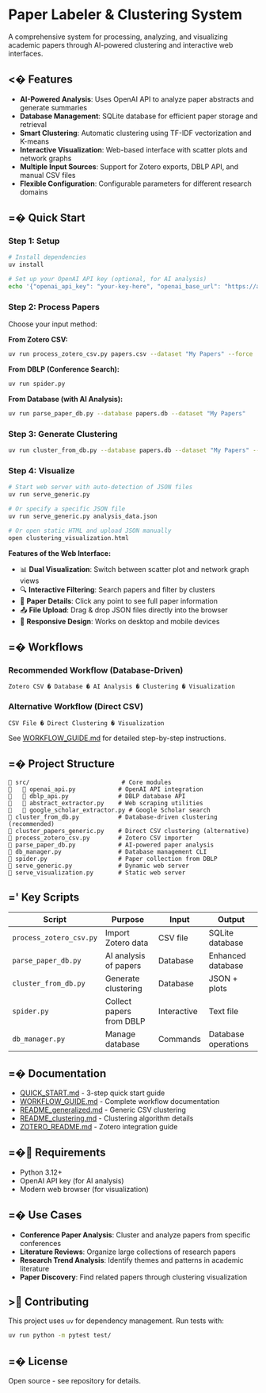 # Paper Labeler & Clustering System

A comprehensive system for processing, analyzing, and visualizing academic papers through AI-powered clustering and interactive web interfaces.

## <� Features

- **AI-Powered Analysis**: Uses OpenAI API to analyze paper abstracts and generate summaries
- **Database Management**: SQLite database for efficient paper storage and retrieval
- **Smart Clustering**: Automatic clustering using TF-IDF vectorization and K-means
- **Interactive Visualization**: Web-based interface with scatter plots and network graphs
- **Multiple Input Sources**: Support for Zotero exports, DBLP API, and manual CSV files
- **Flexible Configuration**: Configurable parameters for different research domains

## =� Quick Start

### Step 1: Setup
```bash
# Install dependencies
uv install

# Set up your OpenAI API key (optional, for AI analysis)
echo '{"openai_api_key": "your-key-here", "openai_base_url": "https://api.openai.com/v1"}' > config.json
```

### Step 2: Process Papers
Choose your input method:

**From Zotero CSV:**
```bash
uv run process_zotero_csv.py papers.csv --dataset "My Papers" --force
```

**From DBLP (Conference Search):**
```bash
uv run spider.py
```

**From Database (with AI Analysis):**
```bash
uv run parse_paper_db.py --database papers.db --dataset "My Papers"
```

### Step 3: Generate Clustering
```bash
uv run cluster_from_db.py --database papers.db --dataset "My Papers" --output-prefix analysis
```

### Step 4: Visualize
```bash
# Start web server with auto-detection of JSON files
uv run serve_generic.py

# Or specify a specific JSON file
uv run serve_generic.py analysis_data.json

# Or open static HTML and upload JSON manually
open clustering_visualization.html
```

**Features of the Web Interface:**
- 📊 **Dual Visualization**: Switch between scatter plot and network graph views
- 🔍 **Interactive Filtering**: Search papers and filter by clusters  
- 📄 **Paper Details**: Click any point to see full paper information
- 📤 **File Upload**: Drag & drop JSON files directly into the browser
- 📱 **Responsive Design**: Works on desktop and mobile devices

## =� Workflows

### Recommended Workflow (Database-Driven)
```
Zotero CSV � Database � AI Analysis � Clustering � Visualization
```

### Alternative Workflow (Direct CSV)
```
CSV File � Direct Clustering � Visualization
```

See [WORKFLOW_GUIDE.md](WORKFLOW_GUIDE.md) for detailed step-by-step instructions.

## =� Project Structure

```
   src/                          # Core modules
      openai_api.py            # OpenAI API integration
      dblp_api.py              # DBLP database API
      abstract_extractor.py    # Web scraping utilities
      google_scholar_extractor.py # Google Scholar search
   cluster_from_db.py           # Database-driven clustering (recommended)
   cluster_papers_generic.py    # Direct CSV clustering (alternative)
   process_zotero_csv.py        # Zotero CSV importer
   parse_paper_db.py            # AI-powered paper analysis
   db_manager.py                # Database management CLI
   spider.py                    # Paper collection from DBLP
   serve_generic.py             # Dynamic web server
   serve_visualization.py       # Static web server
```

## =' Key Scripts

| Script | Purpose | Input | Output |
|--------|---------|-------|--------|
| `process_zotero_csv.py` | Import Zotero data | CSV file | SQLite database |
| `parse_paper_db.py` | AI analysis of papers | Database | Enhanced database |
| `cluster_from_db.py` | Generate clustering | Database | JSON + plots |
| `spider.py` | Collect papers from DBLP | Interactive | Text file |
| `db_manager.py` | Manage database | Commands | Database operations |

## =� Documentation

- [QUICK_START.md](QUICK_START.md) - 3-step quick start guide
- [WORKFLOW_GUIDE.md](WORKFLOW_GUIDE.md) - Complete workflow documentation  
- [README_generalized.md](README_generalized.md) - Generic CSV clustering
- [README_clustering.md](README_clustering.md) - Clustering algorithm details
- [ZOTERO_README.md](ZOTERO_README.md) - Zotero integration guide

## =� Requirements

- Python 3.12+
- OpenAI API key (for AI analysis)
- Modern web browser (for visualization)

## =� Use Cases

- **Conference Paper Analysis**: Cluster and analyze papers from specific conferences
- **Literature Reviews**: Organize large collections of research papers
- **Research Trend Analysis**: Identify themes and patterns in academic literature
- **Paper Discovery**: Find related papers through clustering visualization

## > Contributing

This project uses `uv` for dependency management. Run tests with:
```bash
uv run python -m pytest test/
```

## =� License

Open source - see repository for details.